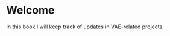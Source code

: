 Welcome
===============================

In this book I will keep track of updates in VAE-related projects.
